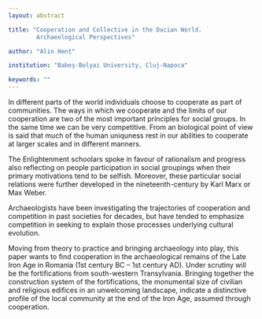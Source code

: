 ```yaml
---
layout: abstract

title: "Cooperation and Collective in the Dacian World.
        Archaeological Perspectives"

author: "Alin Henț"

institution: "Babeş-Bolyai University, Cluj-Napoca"

keywords: ""
---
```


In different parts of the world individuals choose to cooperate as
part of communities. The ways in which we cooperate and the limits of
our cooperation are two of the most important principles for social
groups. In the same time we can be very competitive. From an
biological point of view is said that much of the human uniquness rest
in our abilities to cooperate at larger scales and in different
manners.

The Enlightenment schoolars spoke in favour of rationalism and
progress also reflecting on people participation in social groupings
when their primary motivations tend to be selfish. Moreover, these
particular social relations were further developed in the
nineteenth-century by Karl Marx or Max Weber.

Archaeologists have been investigating the trajectories of cooperation
and competition in past societies for decades, but have tended to
emphasize competition in seeking to explain those processes underlying
cultural evolution.

Moving from theory to practice and bringing archaeology into play,
this paper wants to find cooperation in the archaeological remains of
the Late Iron Age in Romania (1st century BC – 1st century AD). Under
scrutiny will be the fortifications from south-western
Transylvania. Bringing together the construction system of the
fortifications, the monumental size of civilian and religious edifices
in an unwelcoming landscape, indicate a distinctive profile of the
local community at the end of the Iron Age, assumed through
cooperation.
